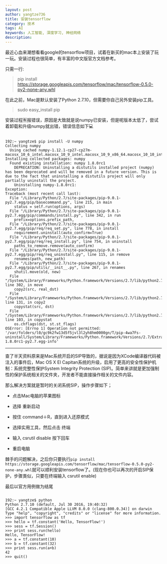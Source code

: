 ```yaml
---
layout: post
author: yangtze736
title: 安装tensorflow
category: 技术
tags: AI
keywords: 人工智能, 深度学习, 神经网络
description: 
---
```


最近心血来潮想看看google的tensorflow项目，试着在新买的mac本上安装了玩一玩。安装过程也很简单，有丰富的中文版官方文档参考。

只需一行:

> pip install https://storage.googleapis.com/tensorflow/mac/tensorflow-0.5.0-py2-none-any.whl

在此之前，Mac是默认安装了Python 2.7.10，但需要你自己另外安装pip工具。

> sudo easy_install pip

安装过程🈶️报错误，原因是大致就是说numpy已安装，但是呢版本太低了，尝试着卸载和升级numpy就出错，错误信息如下💻

```

192:~ yangtze$ pip install -U numpy
Collecting numpy
  Using cached numpy-1.12.1-cp27-cp27m-macosx_10_6_intel.macosx_10_9_intel.macosx_10_9_x86_64.macosx_10_10_intel.macosx_10_10_x86_64.whl
Installing collected packages: numpy
  Found existing installation: numpy 1.8.0rc1
    DEPRECATION: Uninstalling a distutils installed project (numpy) has been deprecated and will be removed in a future version. This is due to the fact that uninstalling a distutils project will only partially uninstall the project.
    Uninstalling numpy-1.8.0rc1:
Exception:
Traceback (most recent call last):
  File "/Library/Python/2.7/site-packages/pip-9.0.1-py2.7.egg/pip/basecommand.py", line 215, in main
    status = self.run(options, args)
  File "/Library/Python/2.7/site-packages/pip-9.0.1-py2.7.egg/pip/commands/install.py", line 342, in run
    prefix=options.prefix_path,
  File "/Library/Python/2.7/site-packages/pip-9.0.1-py2.7.egg/pip/req/req_set.py", line 778, in install
    requirement.uninstall(auto_confirm=True)
  File "/Library/Python/2.7/site-packages/pip-9.0.1-py2.7.egg/pip/req/req_install.py", line 754, in uninstall
    paths_to_remove.remove(auto_confirm)
  File "/Library/Python/2.7/site-packages/pip-9.0.1-py2.7.egg/pip/req/req_uninstall.py", line 115, in remove
    renames(path, new_path)
  File "/Library/Python/2.7/site-packages/pip-9.0.1-py2.7.egg/pip/utils/__init__.py", line 267, in renames
    shutil.move(old, new)
  File "/System/Library/Frameworks/Python.framework/Versions/2.7/lib/python2.7/shutil.py", line 302, in move
    copy2(src, real_dst)
  File "/System/Library/Frameworks/Python.framework/Versions/2.7/lib/python2.7/shutil.py", line 131, in copy2
    copystat(src, dst)
  File "/System/Library/Frameworks/Python.framework/Versions/2.7/lib/python2.7/shutil.py", line 103, in copystat
    os.chflags(dst, st.st_flags)
OSError: [Errno 1] Operation not permitted: '/var/folders/l0/gc9k2fw13d5f5jvl3l2yh8hm0000gn/T/pip-4wa7Fs-uninstall/System/Library/Frameworks/Python.framework/Versions/2.7/Extras/lib/python/numpy-1.8.0rc1-py2.7.egg-info'

```

----------

查了半天资料原来是Mac系统开启的SIP导致的，据说是因为XCode编译器代码被注入的事件后，Mac OS X El Capitan系统的升级，启用了更高的安全性保护机制：系统完整性保护System Integrity Protection (SIP)。简单来讲就是更加强制性的保护系统相关的文件夹，开发者不能直接操作相关的文件内容。

那么解决方案就是暂时的关闭系统SIP，操作步骤如下；

* 点击Mac电脑的苹果图标 

* 选择 重新启动

* 按住 command＋R，直到进入还原模式 

* 选择实用工具，然后点击 终端 

* 输入 csrutil disable 按下回车 

* 重启电脑

棘手的问题解决，之后你只要执行`pip install https://storage.googleapis.com/tensorflow/mac/tensorflow-0.5.0-py2-none-any.whl`就可以顺利安装tensorflow了。(现在你也可以再次的开启SIP保护，步骤类似，只要在终端输入 csrutil enable)

最后以官方用例做为结尾

```

192:~ yangtze$ python
Python 2.7.10 (default, Jul 30 2016, 19:40:32) 
[GCC 4.2.1 Compatible Apple LLVM 8.0.0 (clang-800.0.34)] on darwin
Type "help", "copyright", "credits" or "license" for more information.
>>> import tensorflow as tf
>>> hello = tf.constant('Hello, TensorFlow!')
>>> sess = tf.Session()
>>> print sess.run(hello)
Hello, TensorFlow!
>>> a = tf.constant(10)
>>> b = tf.constant(32)
>>> print sess.run(a+b)
42
>>> quit()

```



